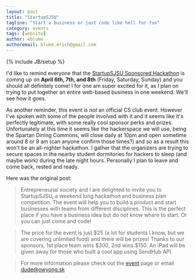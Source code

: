 ```yaml
---
layout: post
title: "StartupSJSU"
tagline: "Start a business or just code like hell for fun"
category: events
tags: [website]
author: eblume
authoremail: blume.erich@gmail.com
---
```

{% include JB/setup %}

I'd like to remind everyone that the [StartupSJSU Sponsored Hackathon](http://entusic.com/artist?event=3&id=3) is coming up on **April 6th, 7th, and 8th** (Friday, Saturday, Sunday) and you should all definitely come! I for one am super excited for it, as I plan on trying to put together an entire web-based business in one weekend. We'll see how it goes.

As another reminder, this event is *not* an official CS club event. However I've spoken with some of the people involved with it and it seems like it's perfectly legitimate, with some really cool sponsor perks and prizes. Unfortunately at this time it seems like the hackerspace we will use, being the Spartan Dining Commons, will close daily at 10pm and open sometime around 8 or 9 am (can anyone confirm those times?) and so as a result this won't be an all-nighter hackathon. I gather that the organizers are trying to secure spaces in the nearby student dormitories for hackers to sleep (and maybe work) during the late night hours. Personally I plan to leave and come back, rested and ready.

Here was the original post:

> Entrepreneurial society and I are delighted to invite you to StartupSJSU, a weekend long hackathon and business plan competition. The event will help you to build a product and start businesses with teams from different disciplines. This is the perfect place if you have a business idea but do not know where to start. Or you can just come and code!

> The price for the event is just $25 (a lot for students I know, but we are covering unlimited food) and there will be prizes! Thanks to our sponsors, 1st place team wins $300, 2nd wins $150. An iPad will be given away for those who built a cool app using SendHub API. 

> For more information please check out the [event](http://entusic.com/artist?event=3&id=3) page or email [dude@owyong.sk](mailto:dude@owyong.sk)
